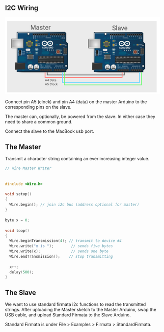 ## I2C Wiring

![](images/i2c-experiment.png)

Connect pin A5 (clock) and pin A4 (data) on the master Arduino to the
corresponding pins on the slave. 

The master can, optionally, be powered from the slave.  In either case
they need to share a common ground.

Connect the slave to the MacBook usb port.

## The Master

Transmit a character string containing an ever increasing integer value.

``` c++
// Wire Master Writer


#include <Wire.h>

void setup()
{
  Wire.begin(); // join i2c bus (address optional for master)
}

byte x = 0;

void loop()
{
  Wire.beginTransmission(4); // transmit to device #4
  Wire.write("x is ");        // sends five bytes
  Wire.write(x);              // sends one byte  
  Wire.endTransmission();    // stop transmitting

  x++;
  delay(500);
}

```
## The Slave
We want to use standard firmata i2c functions to read the transmitted
strings. After uploading the Master sketch to the Master Arduino, swap
the USB cable, and upload Standard Firmata to the Slave Arduino.

Standard Firmata is under File > Examples > Firmata > StandardFirmata.




